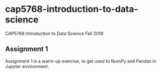 # cap5768-introduction-to-data-science
CAP5768 Introduction to Data Science Fall 2019

## Assignment 1

Assignment 1 is a warm-up exercise, to get used to NumPy and Pandas in Jupyter environment.
